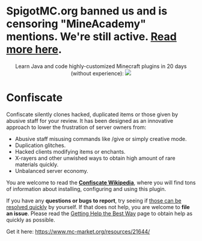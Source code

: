 # SpigotMC.org banned us and is censoring "MineAcademy" mentions. We're still active. [Read more here](https://mineacademy.org/spigotmc-ban?st=github&sc=spigotban_confiscate).

<p align="center">
  Learn Java and code highly-customized Minecraft plugins in 20 days (without experience):
  <a href="https://mineacademy.org/project-orion?st=github&sc=confiscate&utm_source=github&utm_medium=overview&utm_campaign=confiscate">
    <img src="https://i.imgur.com/lpZ2pJN.jpg" />
  </a>
</p>

# Confiscate
Confiscate silently clones hacked, duplicated items or those given by abusive staff for your review. It has been designed as an innovative approach to lower the frustration of server owners from:

* Abusive staff misusing commands like /give or simply creative mode.
* Duplication glitches.
* Hacked clients modifying items or enchants.
* X-rayers and other unwished ways to obtain high amount of rare materials quickly.
* Unbalanced server economy.

You are welcome to read the **[Confiscate Wikipedia](https://github.com/kangarko/Confiscate/wiki)**, where you will find tons of information about installing, configuring and using this plugin.

If you have any **questions or bugs to report**, try seeing if [those can be resolved quickly](https://github.com/kangarko/Confiscate/wiki/Common-Issues) by yourself. If that does not help, you are welcome to **file an issue**. Please read the [Getting Help the Best Way](https://github.com/kangarko/Confiscate/wiki/Getting-Help-the-Right-Way) page to obtain help as quickly as possible.

Get it here: https://www.mc-market.org/resources/21644/
